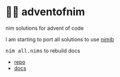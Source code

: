 # 🎄👑 adventofnim

nim solutions for advent of code

I am starting to port all solutions to use [nimib](https://github.com/pietroppeter/nimib)

<samp>nim all.nims</samp> to rebuild docs

* [repo](https://pietroppeter.github.io/adventofnim/)
* [docs](https://pietroppeter.github.io/adventofnim/)

